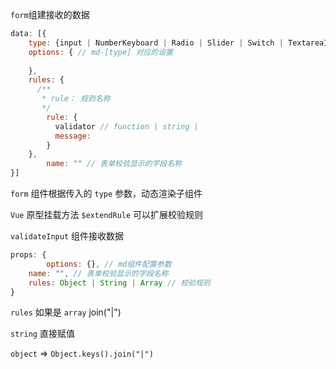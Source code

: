 `form`组建接收的数据

```js
data: [{
  	type: {input | NumberKeyboard | Radio | Slider | Switch | TextareaItem},
    options: { // md-[type] 对应的设置
    	  
    },
    rules: {
      /**
       * rule： 规则名称
       */
      	rule: {
          validator // function | string | 
          message: 
        }
    },
		name: "" // 表单校验显示的字段名称
}]
```



`form` 组件根据传入的 `type` 参数，动态渲染子组件



`Vue` 原型挂载方法 `$extendRule` 可以扩展校验规则



`validateInput` 组件接收数据

```js
props: {
		options: {}, // md组件配置参数
    name: "", // 表单校验显示的字段名称
  	rules: Object | String | Array // 校验规则
}
```

`rules` 如果是 `array` join("|")

`string` 直接赋值

`object`  =>  `Object.keys().join("|")` 